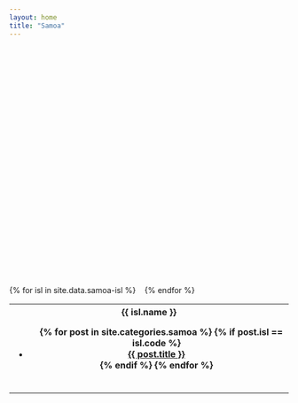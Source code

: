 ```yaml
---
layout: home
title: "Samoa"
---
```


<div>

<div id="map"></div>

<table>
  <tr>
  {% for isl in site.data.samoa-isl %}
  <th>
    <b>{{ isl.name }}</b>
    <ul>
    {% for post in site.categories.samoa %}
      {% if post.isl == isl.code %}
      <li>
      <a href="{{ site.url }}{{ post.url }}">{{ post.title }}</a>
      </li>
      {% endif %}
    {% endfor %}
    </ul>
  </th>
  {% endfor %}
  </tr>
</table>

</div>


<style>
#map {
  width: 90vw; 
  height: 45vw; 
}
</style>

<script src="https://maps.googleapis.com/maps/api/js"></script>

<script>
var map;
var bounds = new google.maps.LatLngBounds();

function setMarkerFromLocation(x,y,id,icon){
  var location = new google.maps.LatLng(x,y);
  var marker;
  if(typeof icon == "undefined") {
    marker = new google.maps.Marker( 
      { map: map, 
        url: '/samoa/2015/08/' + id,
        position: location 
      }); 
  }else{
    var image = {
      url: "/samoa/icon/" + icon + ".svg",
      size: new google.maps.Size(50, 50),
      origin: new google.maps.Point(0, 0),
      anchor: new google.maps.Point(25, 25),
      scaledSize: new google.maps.Size(25, 25)
    };
    marker = new google.maps.Marker( 
      { map: map,
        icon: image,
        url: '/samoa/2015/08/' + id,
        position: location 
      }); 
  }
  
  google.maps.event.addListener(marker, 'click', function() { window.location.href = marker.url; }); 
}


function setCenter(location){
  map.setCenter(location);
}

function setStyles(map){
  map.set('styles', [ { "featureType": "water", "elementType": "geometry", "stylers": [ { "visibility": "on" }, { "color": "#aee2e0" } ] }, { "featureType": "landscape", "elementType": "geometry.fill", "stylers": [ { "color": "#abce83" } ] }, { "featureType": "poi", "elementType": "geometry.fill", "stylers": [ { "color": "#769E72" } ] }, { "featureType": "poi", "elementType": "labels.text.fill", "stylers": [ { "color": "#7B8758" } ] }, { "featureType": "poi", "elementType": "labels.text.stroke", "stylers": [ { "color": "#EBF4A4" } ] }, { "featureType": "poi.park", "elementType": "geometry", "stylers": [ { "visibility": "simplified" }, { "color": "#8dab68" } ] }, { "featureType": "road", "elementType": "geometry.fill", "stylers": [ { "visibility": "simplified" } ] }, { "featureType": "road", "elementType": "labels.text.fill", "stylers": [ { "color": "#5B5B3F" } ] }, { "featureType": "road", "elementType": "labels.text.stroke", "stylers": [ { "color": "#ABCE83" } ] }, { "featureType": "road", "elementType": "labels.icon", "stylers": [ { "visibility": "off" } ] }, { "featureType": "road.local", "elementType": "geometry", "stylers": [ { "color": "#A4C67D" } ] }, { "featureType": "road.arterial", "elementType": "geometry", "stylers": [ { "color": "#9BBF72" } ] }, { "featureType": "road.highway", "elementType": "geometry", "stylers": [ { "color": "#EBF4A4" } ] }, { "featureType": "transit", "stylers": [ { "visibility": "off" } ] }, { "featureType": "administrative", "elementType": "geometry.stroke", "stylers": [ { "visibility": "on" }, { "color": "#87ae79" } ] }, { "featureType": "administrative", "elementType": "geometry.fill", "stylers": [ { "color": "#7f2200" }, { "visibility": "off" } ] }, { "featureType": "administrative", "elementType": "labels.text.stroke", "stylers": [ { "color": "#ffffff" }, { "visibility": "on" }, { "weight": 4.1 } ] }, { "featureType": "administrative", "elementType": "labels.text.fill", "stylers": [ { "color": "#495421" } ] }, { "featureType": "administrative.neighborhood", "elementType": "labels", "stylers": [ { "visibility": "off" } ] } ]);
}

function initialize() {
  geocoder = new google.maps.Geocoder();  
  var mapCanvas = document.getElementById('map');
  var mapOptions = {
    zoom: 10,
    center: {lat: -13.758136, lng: -172.10477},
    mapTypeId: google.maps.MapTypeId.ROADMAP
  };
  map = new google.maps.Map(mapCanvas, mapOptions);
  setStyles(map);
  setMarkerFromLocation(-13.753836,-172.11687,"ferry","ferry");
  setMarkerFromLocation(-13.66891,-172.17941,"bus","bus");
  setMarkerFromLocation(-13.748744,-172.22913,"salelonga", "market");
  setMarkerFromLocation(-13.613283,-172.20215, "joelan","fale");
  setMarkerFromLocation(-13.451613,-172.33061, "lava-fields", "church");
  setMarkerFromLocation(-13.536176,-172.39386, "crater-man","crater");
  setMarkerFromLocation(-13.499144,-172.78738, "falealupo","snorkel");
  setMarkerFromLocation(-13.745346,-172.3137, "afa-aau-waterfall","waterfall");
  setMarkerFromLocation(-13.708181,-172.60092, "satuiatua","fale");
  setMarkerFromLocation(-13.801262,-172.52443,"blow-hole","blow-hole");
  setMarkerFromLocation(-14.037134,-171.67784, "maota-o-maa","fale");
  setMarkerFromLocation(-14.0157,-171.7358,"coastal-walk", "hiker");
  setMarkerFromLocation(-13.834241,-171.77185, "apia", "market");
  setMarkerFromLocation(-13.8756895,-171.60178, "piula-cave", "church");
  setMarkerFromLocation(-13.853478,-172.11687, "manono", "fale");
  setMarkerFromLocation(-13.83045,-172.0081, "plane", "plane");


}


google.maps.event.addDomListener(window, 'load', initialize);

</script>
